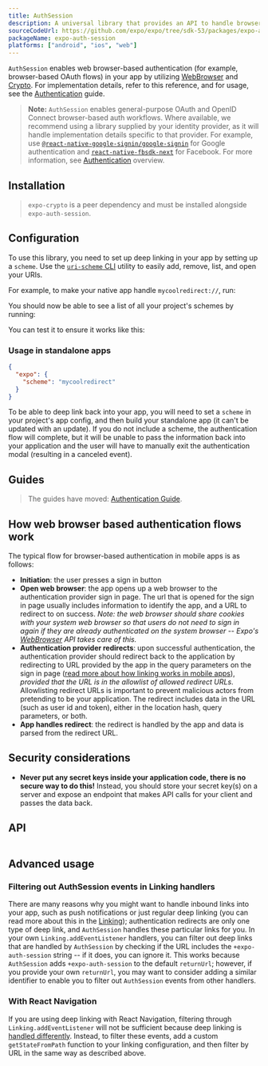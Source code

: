 ```yaml
---
title: AuthSession
description: A universal library that provides an API to handle browser-based authentication.
sourceCodeUrl: https://github.com/expo/expo/tree/sdk-53/packages/expo-auth-session
packageName: expo-auth-session
platforms: ["android", "ios", "web"]
---
```


`AuthSession` enables web browser-based authentication (for example, browser-based OAuth flows) in your app by utilizing [WebBrowser](webbrowser.md) and [Crypto](crypto.md). For implementation details, refer to this reference, and for usage, see the [Authentication](/guides/authentication/) guide.

> **Note:** `AuthSession` enables general-purpose OAuth and OpenID Connect browser-based auth workflows. Where available, we recommend using a library supplied by your identity provider, as it will handle implementation details specific to that provider. For example, use [`@react-native-google-signin/google-signin`](/guides/google-authentication/) for Google authentication and [`react-native-fbsdk-next`](/guides/facebook-authentication/) for Facebook. For more information, see [Authentication](/develop/authentication/) overview.

## Installation

> `expo-crypto` is a peer dependency and must be installed alongside `expo-auth-session`.

## Configuration

To use this library, you need to set up deep linking in your app by setting up a `scheme`. Use the [`uri-scheme` CLI][n-uri-scheme] utility to easily add, remove, list, and open your URIs.

For example, to make your native app handle `mycoolredirect://`, run:

You should now be able to see a list of all your project's schemes by running:

You can test it to ensure it works like this:

### Usage in standalone apps

```json app.json
{
  "expo": {
    "scheme": "mycoolredirect"
  }
}
```

To be able to deep link back into your app, you will need to set a `scheme` in your project's app config, and then build your standalone app (it can't be updated with an update). If you do not include a scheme, the authentication flow will complete, but it will be unable to pass the information back into your application and the user will have to manually exit the authentication modal (resulting in a canceled event).

## Guides

> The guides have moved: [Authentication Guide](/guides/authentication/).

## How web browser based authentication flows work

The typical flow for browser-based authentication in mobile apps is as follows:

- **Initiation**: the user presses a sign in button
- **Open web browser**: the app opens up a web browser to the authentication provider sign in page. The url that is opened for the sign in page usually includes information to identify the app, and a URL to redirect to on success. _Note: the web browser should share cookies with your system web browser so that users do not need to sign in again if they are already authenticated on the system browser -- Expo's [WebBrowser](webbrowser.md) API takes care of this._
- **Authentication provider redirects**: upon successful authentication, the authentication provider should redirect back to the application by redirecting to URL provided by the app in the query parameters on the sign in page ([read more about how linking works in mobile apps](/linking/overview/)), _provided that the URL is in the allowlist of allowed redirect URLs_. Allowlisting redirect URLs is important to prevent malicious actors from pretending to be your application. The redirect includes data in the URL (such as user id and token), either in the location hash, query parameters, or both.
- **App handles redirect**: the redirect is handled by the app and data is parsed from the redirect URL.

## Security considerations

- **Never put any secret keys inside your application code, there is no secure way to do this!** Instead, you should store your secret key(s) on a server and expose an endpoint that makes API calls for your client and passes the data back.

## API

```js

```

## Advanced usage

### Filtering out AuthSession events in Linking handlers

There are many reasons why you might want to handle inbound links into your app, such as push notifications or just regular deep linking (you can read more about this in the [Linking](/linking/overview/)); authentication redirects are only one type of deep link, and `AuthSession` handles these particular links for you. In your own `Linking.addEventListener` handlers, you can filter out deep links that are handled by `AuthSession` by checking if the URL includes the `+expo-auth-session` string -- if it does, you can ignore it. This works because `AuthSession` adds `+expo-auth-session` to the default `returnUrl`; however, if you provide your own `returnUrl`, you may want to consider adding a similar identifier to enable you to filter out `AuthSession` events from other handlers.

### With React Navigation

If you are using deep linking with React Navigation, filtering through `Linking.addEventListener` will not be sufficient because deep linking is [handled differently](https://reactnavigation.org/docs/configuring-links/#advanced-cases). Instead, to filter these events, add a custom `getStateFromPath` function to your linking configuration, and then filter by URL in the same way as described above.

[n-uri-scheme]: https://www.npmjs.com/package/uri-scheme